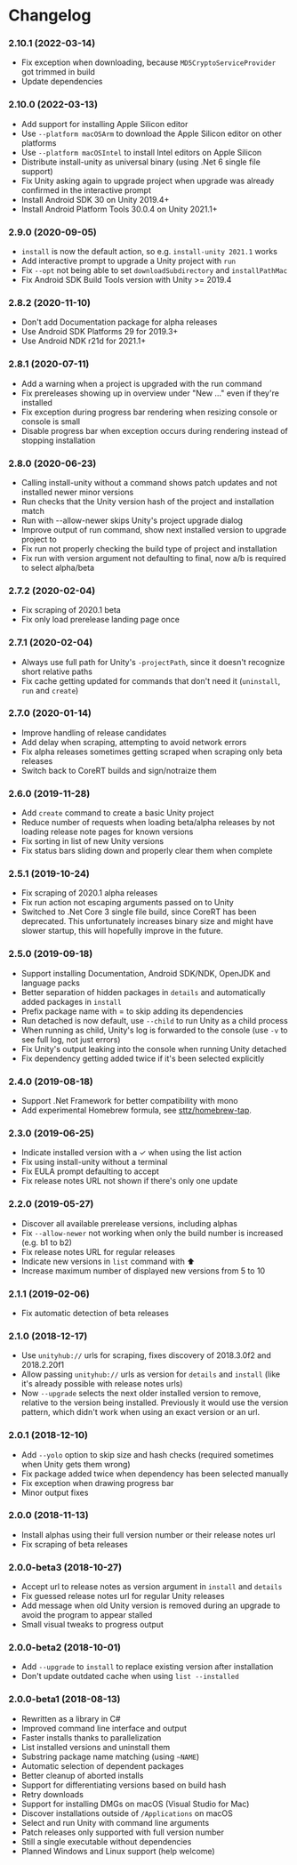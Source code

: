 # Changelog

### 2.10.1 (2022-03-14)
* Fix exception when downloading, because `MD5CryptoServiceProvider` got trimmed in build
* Update dependencies

### 2.10.0 (2022-03-13)
* Add support for installing Apple Silicon editor
* Use `--platform macOSArm` to download the Apple Silicon editor on other platforms
* Use `--platform macOSIntel` to install Intel editors on Apple Silicon
* Distribute install-unity as universal binary (using .Net 6 single file support)
* Fix Unity asking again to upgrade project when upgrade was already confirmed in the interactive prompt
* Install Android SDK 30 on Unity 2019.4+
* Install Android Platform Tools 30.0.4 on Unity 2021.1+

### 2.9.0 (2020-09-05)
* `install` is now the default action, so e.g. `install-unity 2021.1` works
* Add interactive prompt to upgrade a Unity project with `run`
* Fix `--opt` not being able to set `downloadSubdirectory` and `installPathMac`
* Fix Android SDK Build Tools version with Unity >= 2019.4

### 2.8.2 (2020-11-10)
* Don't add Documentation package for alpha releases
* Use Android SDK Platforms 29 for 2019.3+
* Use Android NDK r21d for 2021.1+

### 2.8.1 (2020-07-11)
* Add a warning when a project is upgraded with the run command
* Fix prereleases showing up in overview under "New …" even if they're installed
* Fix exception during progress bar rendering when resizing console or console is small
* Disable progress bar when exception occurs during rendering instead of stopping installation

### 2.8.0 (2020-06-23)
* Calling install-unity without a command shows patch updates and not installed newer minor versions
* Run checks that the Unity version hash of the project and installation match
* Run with --allow-newer skips Unity's project upgrade dialog
* Improve output of run command, show next installed version to upgrade project to
* Fix run not properly checking the build type of project and installation
* Fix run with version argument not defaulting to final, now a/b is required to select alpha/beta

### 2.7.2 (2020-02-04)
* Fix scraping of 2020.1 beta
* Fix only load prerelease landing page once

### 2.7.1 (2020-02-04)
* Always use full path for Unity's `-projectPath`, since it doesn't recognize short relative paths
* Fix cache getting updated for commands that don't need it (`uninstall`, `run` and `create`)

### 2.7.0 (2020-01-14)
* Improve handling of release candidates
* Add delay when scraping, attempting to avoid network errors
* Fix alpha releases sometimes getting scraped when scraping only beta releases
* Switch back to CoreRT builds and sign/notraize them

### 2.6.0 (2019-11-28)
* Add `create` command to create a basic Unity project
* Reduce number of requests when loading beta/alpha releases by not loading release note pages for known versions
* Fix sorting in list of new Unity versions
* Fix status bars sliding down and properly clear them when complete

### 2.5.1 (2019-10-24)
* Fix scraping of 2020.1 alpha releases
* Fix run action not escaping arguments passed on to Unity
* Switched to .Net Core 3 single file build, since CoreRT has been deprecated. This unfortunately increases binary size and might have slower startup, this will hopefully improve in the future.

### 2.5.0 (2019-09-18)
* Support installing Documentation, Android SDK/NDK, OpenJDK and language packs
* Better separation of hidden packages in `details` and automatically added packages in `install`
* Prefix package name with = to skip adding its dependencies
* Run detached is now default, use `--child` to run Unity as a child process
* When running as child, Unity's log is forwarded to the console (use `-v` to see full log, not just errors)
* Fix Unity's output leaking into the console when running Unity detached
* Fix dependency getting added twice if it's been selected explicitly

### 2.4.0 (2019-08-18)
* Support .Net Framework for better compatibility with mono
* Add experimental Homebrew formula, see [sttz/homebrew-tap](https://github.com/sttz/homebrew-tap).

### 2.3.0 (2019-06-25)

* Indicate installed version with a ✓︎ when using the list action
* Fix using install-unity without a terminal
* Fix EULA prompt defaulting to accept
* Fix release notes URL not shown if there's only one update

### 2.2.0 (2019-05-27)

* Discover all available prerelease versions, including alphas
* Fix `--allow-newer` not working when only the build number is increased (e.g. b1 to b2)
* Fix release notes URL for regular releases
* Indicate new versions in `list` command with ⬆︎
* Increase maximum number of displayed new versions from 5 to 10

### 2.1.1 (2019-02-06)

* Fix automatic detection of beta releases

### 2.1.0 (2018-12-17)

* Use `unityhub://` urls for scraping, fixes discovery of 2018.3.0f2 and 2018.2.20f1
* Allow passing `unityhub://` urls as version for `details` and `install` (like it's already possible with release notes urls)
* Now `--upgrade` selects the next older installed version to remove, relative to the version being installed. Previously it would use the version pattern, which didn't work when using an exact version or an url.

### 2.0.1 (2018-12-10)

* Add `--yolo` option to skip size and hash checks (required sometimes when Unity gets them wrong)
* Fix package added twice when dependency has been selected manually
* Fix exception when drawing progress bar
* Minor output fixes

### 2.0.0 (2018-11-13)

* Install alphas using their full version number or their release notes url
* Fix scraping of beta releases

### 2.0.0-beta3 (2018-10-27)

* Accept url to release notes as version argument in `install` and `details`
* Fix guessed release notes url for regular Unity releases
* Add message when old Unity version is removed during an upgrade to avoid the program to appear stalled
* Small visual tweaks to progress output

### 2.0.0-beta2 (2018-10-01)

* Add `--upgrade` to `install` to replace existing version after installation
* Don't update outdated cache when using `list --installed`

### 2.0.0-beta1 (2018-08-13)

* Rewritten as a library in C#
* Improved command line interface and output
* Faster installs thanks to parallelization
* List installed versions and uninstall them
* Substring package name matching (using `~NAME`)
* Automatic selection of dependent packages
* Better cleanup of aborted installs
* Support for differentiating versions based on build hash
* Retry downloads
* Support for installing DMGs on macOS (Visual Studio for Mac)
* Discover installations outside of `/Applications` on macOS
* Select and run Unity with command line arguments
* Patch releases only supported with full version number
* Still a single executable without dependencies
* Planned Windows and Linux support (help welcome)
